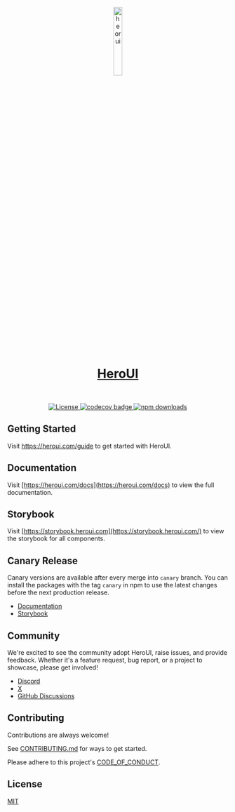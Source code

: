 <p align="center">
  <a href="https://heroui.com">
      <img width="20%" src="https://raw.githubusercontent.com/vezham/heroui/main/apps/docs/public/isotipo.png" alt="heorui" />
      <h1 align="center">HeroUI</h1>
  </a>
</p>
</br>
<p align="center">
  <a href="https://github.com/vezham/heroui/blob/main/LICENSE">
    <img src="https://img.shields.io/npm/l/@nextui-org/react?style=flat" alt="License">
  </a>
  <a href="https://codecov.io/gh/jrgarciadev/nextui">
    <img src="https://codecov.io/gh/jrgarciadev/nextui/branch/main/graph/badge.svg?token=QJF2QKR5N4" alt="codecov badge">
  </a>
  <!-- <a href="https://github.com/vezham/heroui/actions/workflows/main.yaml">
    <img src="https://github.com/vezham/heroui/actions/workflows/main.yaml/badge.svg" alt="CI/CD nextui">
  </a> -->
  <a href="https://www.npmjs.com/package/@vezham/react">
    <img src="https://img.shields.io/npm/dm/@vezham/react.svg?style=flat-round" alt="npm downloads">
  </a>
</p>

## Getting Started

Visit <a aria-label="heroui learn" href="https://heroui.com/learn">https://heroui.com/guide</a> to get started with HeroUI.

## Documentation

Visit [https://heroui.com/docs](https://heroui.com/docs) to view the full documentation.

## Storybook

Visit [https://storybook.heroui.com](https://storybook.heroui.com/) to view the storybook for all components.

## Canary Release

Canary versions are available after every merge into `canary` branch. You can install the packages with the tag `canary` in npm to use the latest changes before the next production release.

- [Documentation](https://canary.heroui.com/docs)
- [Storybook](https://canary-sb.heroui.com)

## Community

We're excited to see the community adopt HeroUI, raise issues, and provide feedback.
Whether it's a feature request, bug report, or a project to showcase, please get involved!

- [Discord](https://discord.gg/9b6yyZKmH4)
- [X](https://x.com/hero_ui)
- [GitHub Discussions](https://github.com/vezham/heroui/discussions)

## Contributing

Contributions are always welcome!

See [CONTRIBUTING.md](https://github.com/vezham/heroui/blob/main/CONTRIBUTING.md) for ways to get started.

Please adhere to this project's [CODE_OF_CONDUCT](https://github.com/vezham/heroui/blob/main/CODE_OF_CONDUCT.md).

## License

[MIT](https://choosealicense.com/licenses/mit/)

